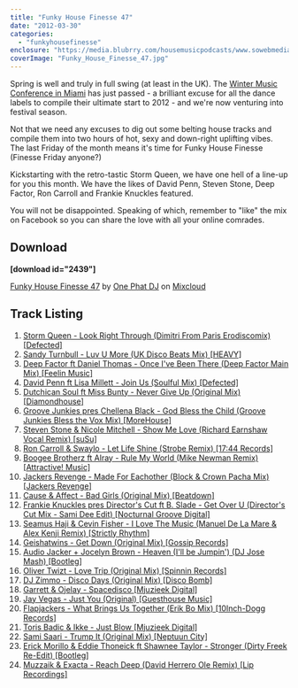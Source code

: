 ```yaml
---
title: "Funky House Finesse 47"
date: "2012-03-30"
categories: 
  - "funkyhousefinesse"
enclosure: "https://media.blubrry.com/housemusicpodcasts/www.sowebmediauk.co.uk/dj-shows/OnePhatDj2/Funky_House_Finesse_47_March_2012_128.mp3 audio/mpeg "
coverImage: "Funky_House_Finesse_47.jpg"
---
```


Spring is well and truly in full swing (at least in the UK). The [Winter Music Conference in Miami](https://wintermusicconference.com/) has just passed - a brilliant excuse for all the dance labels to compile their ultimate start to 2012 - and we're now venturing into festival season.

Not that we need any excuses to dig out some belting house tracks and compile them into two hours of hot, sexy and down-right uplifting vibes. The last Friday of the month means it's time for Funky House Finesse (Finesse Friday anyone?)

Kickstarting with the retro-tastic Storm Queen, we have one hell of a line-up for you this month. We have the likes of David Penn, Steven Stone, Deep Factor, Ron Carroll and Frankie Knuckles featured.

You will not be disappointed. Speaking of which, remember to "like" the mix on Facebook so you can share the love with all your online comrades.

## Download

**\[download id="2439"\]**

[Funky House Finesse 47](https://www.mixcloud.com/onephatdj/funky-house-finesse-47/?utm_source=widget&utm_medium=web&utm_campaign=base_links&utm_term=resource_link) by [One Phat DJ](https://www.mixcloud.com/onephatdj/?utm_source=widget&utm_medium=web&utm_campaign=base_links&utm_term=profile_link) on [Mixcloud](https://www.mixcloud.com/?utm_source=widget&utm_medium=web&utm_campaign=base_links&utm_term=homepage_link)

## Track Listing

1. [Storm Queen - Look Right Through (Dimitri From Paris Erodiscomix) \[Defected\]](https://clk.tradedoubler.com/click?p=23708&a=1254950&url=http%3A%2F%2Fitunes.apple.com%2Fgb%2Falbum%2Flook-right-through-dimitri%2Fid497251265%3Fi%3D497251268%26uo%3D4%26partnerId%3D2003)
2. [Sandy Turnbull - Luv U More (UK Disco Beats Mix) \[HEAVY\]](https://www.beatport.com/track/love-u-more-uk-disco-beats-mix/3286040)
3. [Deep Factor ft Daniel Thomas - Once I've Been There (Deep Factor Main Mix) \[Feelin Music\]](https://www.traxsource.com/index.php?act=show&fc=tpage&cr=titles&cv=144533)
4. [David Penn ft Lisa Millett - Join Us (Soulful Mix) \[Defected\]](https://clk.tradedoubler.com/click?p=23708&a=1254950&url=http%3A%2F%2Fitunes.apple.com%2Fgb%2Falbum%2Fjoin-us-soulful-mix%2Fid504011077%3Fi%3D504011081%26uo%3D4%26partnerId%3D2003)
5. [Dutchican Soul ft Miss Bunty - Never Give Up (Original Mix) \[Diamondhouse\]](https://www.beatport.com/track/never-give-up-feat-miss-bunty-original-mix/3289835)
6. [Groove Junkies pres Chellena Black - God Bless the Child (Groove Junkies Bless the Vox Mix) \[MoreHouse\]](https://www.traxsource.com/index.php?act=show&fc=tpage&cr=titles&cv=142834)
7. [Steven Stone & Nicole Mitchell - Show Me Love (Richard Earnshaw Vocal Remix) \[suSu\]](https://www.beatport.com/track/show-me-love-richard-earnshaw-remix/2737758)
8. [Ron Carroll & Swaylo - Let Life Shine (Strobe Remix) \[17:44 Records\]](https://clk.tradedoubler.com/click?p=23708&a=1254950&url=http%3A%2F%2Fitunes.apple.com%2Fgb%2Falbum%2Flet-life-shine-strobe-remix%2Fid488407813%3Fi%3D488407820%26uo%3D4%26partnerId%3D2003)
9. [Boogee Brotherz ft Alray - Rule My World (Mike Newman Remix) \[Attractive! Music\]](https://clk.tradedoubler.com/click?p=23708&a=1254950&url=http%3A%2F%2Fitunes.apple.com%2Fgb%2Falbum%2Frule-my-world-mixes-presented%2Fid502834205%3Fuo%3D4%26partnerId%3D2003)
10. [Jackers Revenge - Made For Eachother (Block & Crown Pacha Mix) \[Jackers Revenge\]](https://clk.tradedoubler.com/click?p=23708&a=1254950&url=http%3A%2F%2Fitunes.apple.com%2Fgb%2Falbum%2Fmade-for-eachother-block-crown%2Fid500860262%3Fi%3D500860263%26uo%3D4%26partnerId%3D2003)
11. [Cause & Affect - Bad Girls (Original Mix) \[Beatdown\]](https://www.beatport.com/track/bad-girls-original-mix/3347765)
12. [Frankie Knuckles pres Director's Cut ft B. Slade - Get Over U (Director's Cut Mix - Sami Dee Edit) \[Nocturnal Groove Digital\]](https://clk.tradedoubler.com/click?p=23708&a=1254950&url=http%3A%2F%2Fitunes.apple.com%2Fgb%2Falbum%2Fget-over-u-feat.-b.-slade%2Fid502425242%3Fi%3D502425243%26uo%3D4%26partnerId%3D2003)
13. [Seamus Haji & Cevin Fisher - I Love The Music (Manuel De La Mare & Alex Kenji Remix) \[Strictly Rhythm\]](https://clk.tradedoubler.com/click?p=23708&a=1254950&url=http%3A%2F%2Fitunes.apple.com%2Fgb%2Falbum%2Fi-love-music-manuel-la-mare%2Fid504181757%3Fi%3D504181766%26uo%3D4%26partnerId%3D2003)
14. [Geishatwins - Get Down (Original Mix) \[Gossip Records\]](https://clk.tradedoubler.com/click?p=23708&a=1254950&url=http%3A%2F%2Fitunes.apple.com%2Fgb%2Falbum%2Fget-down-original-mix%2Fid502448710%3Fi%3D502448822%26uo%3D4%26partnerId%3D2003)
15. [Audio Jacker + Jocelyn Brown - Heaven (I'll be Jumpin') (DJ Jose Mash) \[Bootleg\]](https://soundcloud.com/joseluisc/heaven-ill-be-jumpin-dj-jose)
16. [Oliver Twizt - Love Trip (Original Mix) \[Spinnin Records\]](https://clk.tradedoubler.com/click?p=23708&a=1254950&url=http%3A%2F%2Fitunes.apple.com%2Fgb%2Falbum%2Flove-trip-ep%2Fid494663119%3Fuo%3D4%26partnerId%3D2003)
17. [DJ Zimmo - Disco Days (Original Mix) \[Disco Bomb\]](https://clk.tradedoubler.com/click?p=23708&a=1254950&url=http%3A%2F%2Fitunes.apple.com%2Fgb%2Falbum%2Fdisco-party-ep%2Fid500661017%3Fuo%3D4%26partnerId%3D2003)
18. [Garrett & Ojelay - Spacedisco \[Mjuzieek Digital\]](https://clk.tradedoubler.com/click?p=23708&a=1254950&url=http%3A%2F%2Fitunes.apple.com%2Fgb%2Falbum%2Fspacedisco%2Fid500495094%3Fi%3D500495098%26uo%3D4%26partnerId%3D2003)
19. [Jay Vegas - Just You (Original) \[Guesthouse Music\]](https://www.beatport.com/track/just-you-original/3180669)
20. [Flapjackers - What Brings Us Together (Erik Bo Mix) \[10Inch-Dogg Records\]](https://www.beatport.com/track/what-brings-us-together-erik-bo-mix/3282333)
21. [Toris Badic & Ikke - Just Blow \[Mjuzieek Digital\]](https://clk.tradedoubler.com/click?p=23708&a=1254950&url=http%3A%2F%2Fitunes.apple.com%2Fgb%2Falbum%2Fjust-blow%2Fid500495094%3Fi%3D500495394%26uo%3D4%26partnerId%3D2003)
22. [Sami Saari - Trump It (Original Mix) \[Neptuun City\]](https://www.beatport.com/track/trump-it-original-mix/3225189)
23. [Erick Morillo & Eddie Thoneick ft Shawnee Taylor - Stronger (Dirty Freek Re-Edit) \[Bootleg\]](https://soundcloud.com/dirtyfreek/erick-morillo-eddie-thoneick-shawnee-taylor-stronger-dirty-freek-remix-sample)
24. [Muzzaik & Exacta - Reach Deep (David Herrero Ole Remix) \[Lip Recordings\]](https://www.beatport.com/track/reach-deep-david-herrero-ole-remix/3306978)
